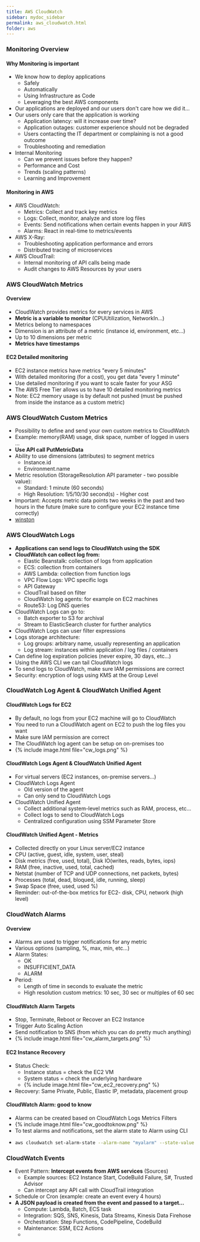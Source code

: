 ```yaml
---
title: AWS CloudWatch
sidebar: mydoc_sidebar
permalink: aws_cloudwatch.html
folder: aws
---
```


### Monitoring Overview

#### Why Monitoring is important
- We know how to deploy applications
  - Safely
  - Automatically
  - Using Infrastructure as Code
  - Leveraging the best AWS components
- Our applications are deployed and our users don't care how we did it...
- Our users only care that the application is working
  - Application latency: will it increase over time?
  - Application outages: customer experience should not be degraded
  - Users contacting the IT department or complaining is not a good outcome
  - Troubleshooting and remediation
- Internal Monitoring
  - Can we prevent issues before they happen?
  - Performance and Cost
  - Trends (scaling patterns)
  - Learning and Improvement

#### Monitoring in AWS
- AWS CloudWatch:
  - Metrics: Collect and track key metrics
  - Logs: Collect, monitor, analyze and store log files
  - Events: Send notifications when certain events happen in your AWS
  - Alarms: React in real-time to metrics/events
- AWS X-Ray:
  - Troubleshooting application performance and errors
  - Distributed tracing of microservices
- AWS CloudTrail:
  - Internal monitoring of API calls being made
  - Audit changes to AWS Resources by your users

### AWS CloudWatch Metrics
#### Overview
- CloudWatch provides metrics for every services in AWS
- **Metric is a variable to monitor** (CPUUtilization, NetworkIn...)
- Metrics belong to namespaces
- Dimension is an attribute of a metric (instance id, environment, etc...)
- Up to 10 dimensions per metric
- **Metrics have timestamps**

#### EC2 Detailed monitoring
- EC2 instance metrics have metrics "every 5 minutes"
- With detailed monitoring (for a cost), you get data "every 1 minute"
- Use detailed monitoring if you want to scale faster for your ASG
- The AWS Free Tier allows us to have 10 detailed monitoring metrics
- Note: EC2 memory usage is by default not pushed (must be pushed from inside the instance as a custom metric)

### AWS CloudWatch Custom Metrics
- Possibility to define and send your own custom metrics to CloudWatch
- Example: memory(RAM) usage, disk space, number of logged in users ...
- **Use API call PutMetricData**
- Ability to use dimensions (attributes) to segment metrics
  - Instance.id
  - Environment.name
- Metric resolution (StorageResolution API parameter - two possible value):
  - Standard: 1 minute (60 seconds)
  - High Resolution: 1/5/10/30 second(s) - Higher cost
- Important: Accepts metric data points two weeks in the past and two hours in the future (make sure to configure your EC2 instance time correctly)
- [winston](https://docs.aws.amazon.com/AmazonCloudWatch/latest/APIReference/API_PutMetricData.html)

### AWS CloudWatch Logs
- **Applications can send logs to CloudWatch using the SDK**
- **CloudWatch can collect log from:**
  - Elastic Beanstalk: collection of logs from application
  - ECS: collection from containers
  - AWS Lambda: collection from function logs
  - VPC Flow Logs: VPC specific logs
  - API Gateway
  - CloudTrail based on filter
  - CloudWatch log agents: for example on EC2 machines
  - Route53: Log DNS queries
- CloudWatch Logs can go to:
  - Batch exporter to S3 for archival
  - Stream to ElasticSearch cluster for further analytics
- CloudWatch Logs can user filter expressions
- Logs storage architecture:
  - Log groups: arbitrary name, usually representing an application
  - Log stream: instances within application / log files / containers
- Can define log expiration policies (never expire, 30 days, etc...)
- Using the AWS CLI we can tail CloudWatch logs
- To send logs to CloudWatch, make sure IAM permissions are correct
- Security: encryption of logs using KMS at the Group Level
  
### CloudWatch Log Agent & CloudWatch Unified Agent

#### CloudWatch Logs for EC2
- By default, no logs from your EC2 machine will go to CloudWatch
- You need to run a CloudWatch agent on EC2 to push the log files you want
- Make sure IAM permission are correct
- The CloudWatch log agent can be setup on on-premises too
- {% include image.html file="cw_logs.png" %}

#### CloudWatch Logs Agent & CloudWatch Unified Agent
- For virtual servers (EC2 instances, on-premise servers...)
- CloudWatch Logs Agent
  - Old version of the agent
  - Can only send to CloudWatch Logs
- CloudWatch Unified Agent
  - Collect additional system-level metrics such as RAM, process, etc...
  - Collect logs to send to CloudWatch Logs
  - Centralized configuration using SSM Parameter Store

#### CloudWatch Unified Agent - Metrics
- Collected directly on your Linux server/EC2 instance
- CPU (active, guest, idle, system, user, steal)
- Disk metrics (free, used, total), Disk IO(writes, reads, bytes, iops)
- RAM (free, inactive, used, total, cached)
- Netstat (number of TCP and UDP connections, net packets, bytes)
- Processes (total, dead, bloqued, idle, running, sleep)
- Swap Space (free, used, used %)
- Reminder: out-of-the-box metrics for EC2- disk, CPU, network (high level)

### CloudWatch Alarms
#### Overview
- Alarms are used to trigger notifications for any metric
- Various options (sampling, %, max, min, etc...)
- Alarm States:
  - OK
  - INSUFFICIENT_DATA
  - ALARM
- Period:
  - Length of time in seconds to evaluate the metric
  - High resolution custom metrics: 10 sec, 30 sec or multiples of 60 sec
#### CloudWatch Alarm Targets
- Stop, Terminate, Reboot or Recover an EC2 Instance
- Trigger Auto Scaling Action
- Send notification to SNS (from which you can do pretty much anything)
- {% include image.html file="cw_alarm_targets.png" %}

#### EC2 Instance Recovery
- Status Check:
  - Instance status = check the EC2 VM
  - System status = check the underlying hardware
  - {% include image.html file="cw_ec2_recovery.png" %}
- Recovery: Same Private, Public, Elastic IP, metadata, placement group

#### CloudWatch Alarm: good to know
- Alarms can be created based on CloudWatch Logs Metrics Filters
- {% include image.html file="cw_goodtoknow.png" %}
- To test alarms and notifications, set the alarm state to Alarm using CLI
- 
    ```bash
    aws cloudwatch set-alarm-state --alarm-name "myalarm" --state-value ALARM --state-reason "testing purposes"
    ```

### CloudWatch Events
- Event Pattern: **Intercept events from AWS services** (Sources)
  - Example sources: EC2 Instance Start, CodeBuild Failure, S#, Trusted Advisor
  - Can intercept any API call with CloudTrail integration
- Schedule or Cron (example: create an event every 4 hours)
- **A JSON payload is created from the event and passed to a target...**
  - Compute: Lambda, Batch, ECS task
  - Integration: SQS, SNS, Kinesis, Data Streams, Kinesis Data Firehose
  - Orchestration: Step Functions, CodePipeline, CodeBuild
  - Maintenance: SSM, EC2 Actions
  - 